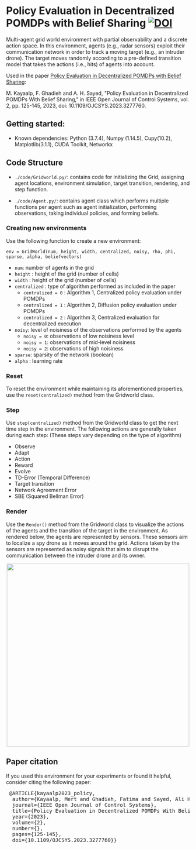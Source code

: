 # Policy Evaluation in Decentralized POMDPs with Belief Sharing [![DOI](https://zenodo.org/badge/594755668.svg)](https://zenodo.org/badge/latestdoi/594755668)

Multi-agent grid world environment with partial observability and a discrete action space. In this environment, agents (e.g., radar sensors) exploit their communication network in order to track a moving target (e.g., an intruder drone). The target moves randomly according to a pre-defined transition model that takes the actions (i.e., hits) of agents into account. 

Used in the paper [Policy Evaluation in Decentralized
POMDPs with Belief Sharing](https://ieeexplore.ieee.org/abstract/document/10129007): 

M. Kayaalp, F. Ghadieh and A. H. Sayed, "Policy Evaluation in Decentralized POMDPs With Belief Sharing," in IEEE Open Journal of Control Systems, vol. 2, pp. 125-145, 2023, doi: 10.1109/OJCSYS.2023.3277760.

## Getting started:
 
- Known dependencies: Python (3.7.4), Numpy (1.14.5), Cupy(10.2), Matplotlib(3.1.1), CUDA Toolkit, Networkx


## Code Structure
  - `./code/Gridworld.py/`: contains code for initializing the Grid, assigning agent locations, environment simulation, target transition, rendering, and step function.
  
  - `./code/Agent.py/`: contains  agent class which performs multiple functions per agent such as agent initialization, performing observations, taking individual policies, and forming beliefs.

### Creating new environments

Use the following function to create a new environment: 

`
env = GridWorld(num, height, width, centralized, noisy, rho, phi, sparse, alpha, beliefvectors)
`
 - `num`: number of agents in the grid
 - `height` : height of the grid (number of cells)
 - `width` : height of the grid (number of cells)
 - `centralized` : type of algorithm performed as included in the paper
    * `centralized = 0` : Algorithm 1, Centralized policy evaluation under POMDPs
    * `centralized = 1` : Algorithm 2, Diffusion policy evaluation under POMDPs
    * `centralized = 2` : Algorithm 3, Centralized evaluation for decentralized execution
 - `noisy`: level of noisiness of the observations performed by the agents
    * `noisy = 0`: observations of low noisiness level
    * `noisy = 1`: observations of mid-level noisiness
    * `noisy = 2`: observations of high noisiness
 - `sparse`: sparsity of the network (boolean)
 - `alpha` : learning rate

### Reset
To reset the environment while maintaining its aforementioned properties, use the  `reset(centralized)` method from the Gridworld class.

### Step
Use `step(centralized)` method from the Gridworld class to get the next time step in the environment. The following actions are generally taken during each step: (These steps vary depending on the type of algorithm)
- Observe 
- Adapt
- Action
- Reward  
- Evolve
- TD-Error (Temporal Difference)
- Target transition
- Network Agreement Error 
- SBE (Squared Bellman Error)

### Render
Use the `Render()` method from the Gridworld class to visualize the actions of the agents and the transition of the target in the environment. As rendered below, the agents are represented by sensors. These sensors aim to localize a spy drone as it moves around the grid.  Actions taken by the sensors are represented as noisy signals that aim to disrupt the communication between the intruder drone and its owner.

<p align="center">
<img src = "https://user-images.githubusercontent.com/80005419/217651585-c2e323b3-33f1-410e-8242-5fdab5d91e41.jpg" width="500" height="500">
</p> 


## Paper citation


If you used this environment for your experiments or found it helpful, consider citing the following paper:
 
<pre>
 @ARTICLE{kayaalp2023_policy,
  author={Kayaalp, Mert and Ghadieh, Fatima and Sayed, Ali H.},
  journal={IEEE Open Journal of Control Systems}, 
  title={Policy Evaluation in Decentralized POMDPs With Belief Sharing}, 
  year={2023},
  volume={2},
  number={},
  pages={125-145},
  doi={10.1109/OJCSYS.2023.3277760}}
</pre>

